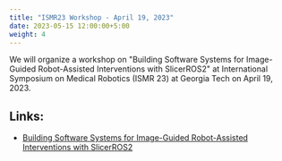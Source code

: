 ```yaml
---
title: "ISMR23 Workshop - April 19, 2023"
date: 2023-05-15 12:00:00+5:00
weight: 4
---
```


We will organize a workshop on "Building Software Systems for Image-Guided Robot-Assisted Interventions with SlicerROS2" at International Symposium on Medical Robotics (ISMR 23) at Georgia Tech on April 19, 2023.


## Links:
- [Building Software Systems for Image-Guided Robot-Assisted Interventions with SlicerROS2](https://rosmed.github.io/ismr2023/)
